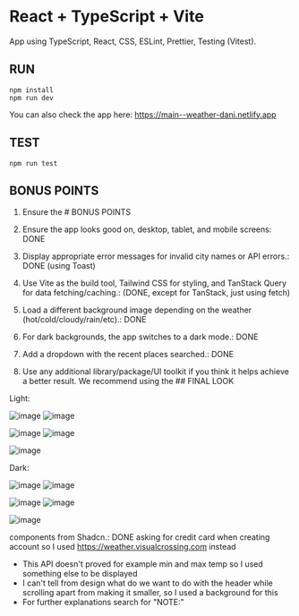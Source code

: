 # React + TypeScript + Vite

App using TypeScript, React, CSS, ESLint, Prettier, Testing (Vitest).

## RUN

```
npm install
npm run dev
```

You can also check the app here: https://main--weather-dani.netlify.app

## TEST

```
npm run test
```

## BONUS POINTS

1. Ensure the # BONUS POINTS

1. Ensure the app looks good on, desktop, tablet, and mobile screens: DONE
1. Display appropriate error messages for invalid city names or API errors.: DONE (using Toast)
1. Use Vite as the build tool, Tailwind CSS for styling, and TanStack Query for data fetching/caching.: (DONE, except for TanStack, just using fetch)
1. Load a different background image depending on the weather (hot/cold/cloudy/rain/etc).: DONE
1. For dark backgrounds, the app switches to a dark mode.: DONE
1. Add a dropdown with the recent places searched.: DONE
1. Use any additional library/package/UI toolkit if you think it helps achieve a better result. We recommend using the ## FINAL LOOK

Light:

![image](https://github.com/user-attachments/assets/08269ade-e106-4374-a35c-11d2a67e35c7) ![image](https://github.com/user-attachments/assets/c5f7b66d-dd01-44c4-aa11-6e63098529a2)

![image](https://github.com/user-attachments/assets/eddd3fd6-6e3f-4d58-9643-e2dd3011031d) ![image](https://github.com/user-attachments/assets/81929277-1033-4da5-a1e5-cd7941827c21)

![image](https://github.com/user-attachments/assets/6fe31a73-21e9-4e5c-840d-51f6b207ae3c)

Dark:

![image](https://github.com/user-attachments/assets/247af6b0-c0e8-4f22-9967-cf63b8d78b86) ![image](https://github.com/user-attachments/assets/c71ddf18-5dc1-4731-9d74-124a547d4099)

![image](https://github.com/user-attachments/assets/69402d8c-03a5-492d-bc92-63eae2afe58a) ![image](https://github.com/user-attachments/assets/ac2004e2-49e6-462d-8f66-d8ec4a208fff)

![image](https://github.com/user-attachments/assets/351fecfa-104a-42fa-9722-7cd4dc7aa280)

components from Shadcn.: DONE
asking for credit card when creating account so I used https://weather.visualcrossing.com instead

- This API doesn't proved for example min and max temp so I used something else to be displayed
- I can't tell from design what do we want to do with the header while scrolling apart from making it smaller, so I used a background for this
- For further explanations search for "NOTE:"
